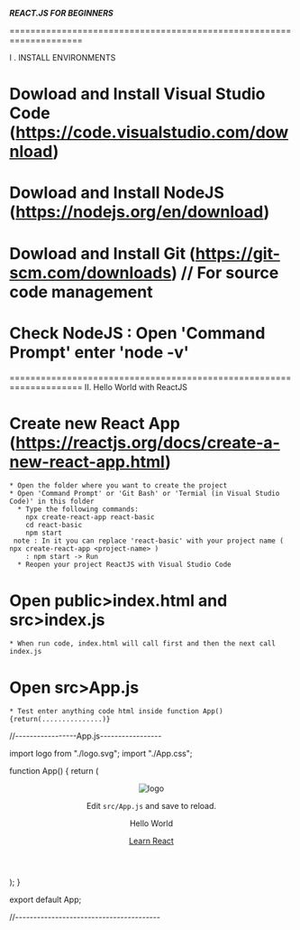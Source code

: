 _______________________REACT.JS FOR BEGINNERS_______________________


====================================================================

I . INSTALL ENVIRONMENTS

# Dowload and Install Visual Studio Code (https://code.visualstudio.com/download)
# Dowload and Install NodeJS (https://nodejs.org/en/download)
# Dowload and Install Git (https://git-scm.com/downloads)   // For source code management
# Check NodeJS : Open 'Command Prompt' enter 'node -v' 


====================================================================
II. Hello World with ReactJS

# Create new React App (https://reactjs.org/docs/create-a-new-react-app.html)
	* Open the folder where you want to create the project
	* Open 'Command Prompt' or 'Git Bash' or 'Termial (in Visual Studio Code)' in this folder
      * Type the following commands:
		npx create-react-app react-basic
		cd react-basic
		npm start
	 note : In it you can replace 'react-basic' with your project name ( npx create-react-app <project-name> )
		: npm start -> Run
      * Reopen your project ReactJS with Visual Studio Code
# Open public>index.html and src>index.js
	* When run code, index.html will call first and then the next call index.js 
# Open src>App.js
	* Test enter anything code html inside function App(){return(...............)}
//-----------------App.js-----------------

import logo from "./logo.svg";
import "./App.css";

function App() {
  return (
    <div className="App">
      <header className="App-header">
        <img src={logo} className="App-logo" alt="logo" />
        <p>
          Edit <code>src/App.js</code> and save to reload.
        </p>
        <p>Hello World</p>
        <a
          className="App-link"
          href="https://reactjs.org"
          target="_blank"
          rel="noopener noreferrer"
        >
          Learn React
        </a>
      </header>
    </div>
  );
}

export default App;


//----------------------------------------